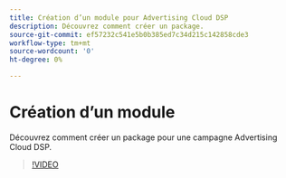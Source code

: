 ```yaml
---
title: Création d’un module pour Advertising Cloud DSP
description: Découvrez comment créer un package.
source-git-commit: ef57232c541e5b0b385ed7c34d215c142858cde3
workflow-type: tm+mt
source-wordcount: '0'
ht-degree: 0%

---
```


# Création d’un module

Découvrez comment créer un package pour une campagne Advertising Cloud DSP.

>[!VIDEO](https://video.tv.adobe.com/v/339203)
